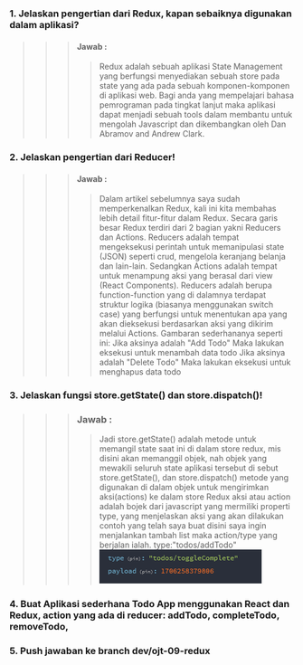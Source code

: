 ### 1. Jelaskan pengertian dari Redux, kapan sebaiknya digunakan dalam aplikasi?

> > > #### Jawab :
> > >
> > > > Redux adalah sebuah aplikasi State Management yang berfungsi menyediakan sebuah store pada state yang ada pada sebuah komponen-komponen di aplikasi web. Bagi anda yang mempelajari bahasa pemrograman pada tingkat lanjut maka aplikasi dapat menjadi sebuah tools dalam membantu untuk mengolah Javascript dan dikembangkan oleh Dan Abramov and Andrew Clark.

### 2. Jelaskan pengertian dari Reducer!

> > > #### Jawab :
> > >
> > > > Dalam artikel sebelumnya saya sudah memperkenalkan Redux, kali ini kita membahas lebih detail fitur-fitur dalam Redux. Secara garis besar Redux terdiri dari 2 bagian yakni Reducers dan Actions. Reducers adalah tempat mengeksekusi perintah untuk memanipulasi state (JSON) seperti crud, mengelola keranjang belanja dan lain-lain. Sedangkan Actions adalah tempat untuk menampung aksi yang berasal dari view (React Components). Reducers adalah berupa function-function yang di dalamnya terdapat struktur logika (biasanya menggunakan switch case) yang berfungsi untuk menentukan apa yang akan dieksekusi berdasarkan aksi yang dikirim melalui Actions. Gambaran sederhananya seperti ini:
> > > > Jika aksinya adalah "Add Todo"
> > > > Maka lakukan eksekusi untuk menambah data todo
> > > > Jika aksinya adalah "Delete Todo"
> > > > Maka lakukan eksekusi untuk menghapus data todo

### 3. Jelaskan fungsi store.getState() dan store.dispatch()!

> > > ### Jawab :
> > >
> > > > Jadi store.getState() adalah metode untuk memangil state saat ini di dalam store redux, mis disini akan memanggil objek, nah objek yang mewakili seluruh state aplikasi tersebut di sebut store.getState(), dan store.dispatch() metode yang digunakan di dalam objek untuk mengirimkan aksi(actions) ke dalam store Redux aksi atau action adalah bojek dari javascript yang mermiliki properti type, yang menjelaskan aksi yang akan dilakukan contoh yang telah saya buat disini saya ingin menjalankan tambah list maka action/type yang berjalan ialah. type:"todos/addTodo"
> > > > ![Alt text](image.png)

### 4. Buat Aplikasi sederhana Todo App menggunakan React dan Redux, action yang ada di reducer: addTodo, completeTodo, removeTodo,

### 5. Push jawaban ke branch dev/ojt-09-redux
